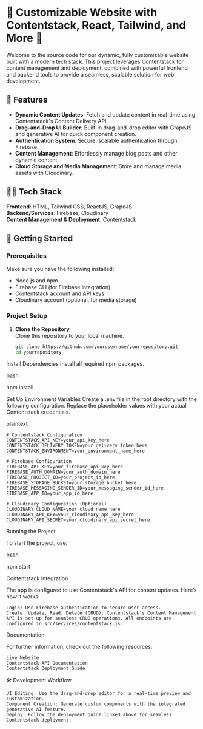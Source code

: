 # 🚀 Customizable Website with Contentstack, React, Tailwind, and More 🚀

Welcome to the source code for our dynamic, fully customizable website built with a modern tech stack. This project leverages Contentstack for content management and deployment, combined with powerful frontend and backend tools to provide a seamless, scalable solution for web development.

## 🎉 Features

- **Dynamic Content Updates**: Fetch and update content in real-time using Contentstack's Content Delivery API.
- **Drag-and-Drop UI Builder**: Built-in drag-and-drop editor with GrapeJS and generative AI for quick component creation.
- **Authentication System**: Secure, scalable authentication through Firebase.
- **Content Management**: Effortlessly manage blog posts and other dynamic content.
- **Cloud Storage and Media Management**: Store and manage media assets with Cloudinary.

## 👨‍💻 Tech Stack

**Frontend**: HTML, Tailwind CSS, ReactJS, GrapeJS  
**Backend/Services**: Firebase, Cloudinary  
**Content Management & Deployment**: Contentstack

## 🚀 Getting Started

### Prerequisites

Make sure you have the following installed:

- Node.js and npm
- Firebase CLI (for Firebase integration)
- Contentstack account and API keys
- Cloudinary account (optional, for media storage)

### Project Setup

1. **Clone the Repository**  
   Clone this repository to your local machine.
   ```bash
   git clone https://github.com/yourusername/yourrepository.git
   cd yourrepository
Install Dependencies
Install all required npm packages.

bash

npm install

Set Up Environment Variables
Create a .env file in the root directory with the following configuration. Replace the placeholder values with your actual Contentstack credentials.

plaintext

    # Contentstack Configuration
    CONTENTSTACK_API_KEY=your_api_key_here
    CONTENTSTACK_DELIVERY_TOKEN=your_delivery_token_here
    CONTENTSTACK_ENVIRONMENT=your_environment_name_here

    # Firebase Configuration
    FIREBASE_API_KEY=your_firebase_api_key_here
    FIREBASE_AUTH_DOMAIN=your_auth_domain_here
    FIREBASE_PROJECT_ID=your_project_id_here
    FIREBASE_STORAGE_BUCKET=your_storage_bucket_here
    FIREBASE_MESSAGING_SENDER_ID=your_messaging_sender_id_here
    FIREBASE_APP_ID=your_app_id_here

    # Cloudinary Configuration (Optional)
    CLOUDINARY_CLOUD_NAME=your_cloud_name_here
    CLOUDINARY_API_KEY=your_cloudinary_api_key_here
    CLOUDINARY_API_SECRET=your_cloudinary_api_secret_here

Running the Project

To start the project, use:

bash

npm start

Contentstack Integration

The app is configured to use Contentstack's API for content updates. Here’s how it works:

    Login: Use Firebase authentication to secure user access.
    Create, Update, Read, Delete (CRUD): Contentstack's Content Management API is set up for seamless CRUD operations. All endpoints are configured in src/services/contentstack.js.

Documentation

For further information, check out the following resources:

    Live Website
    Contentstack API Documentation
    Contentstack Deployment Guide

🛠️ Development Workflow

    UI Editing: Use the drag-and-drop editor for a real-time preview and customization.
    Component Creation: Generate custom components with the integrated generative AI feature.
    Deploy: Follow the deployment guide linked above for seamless Contentstack deployment.
